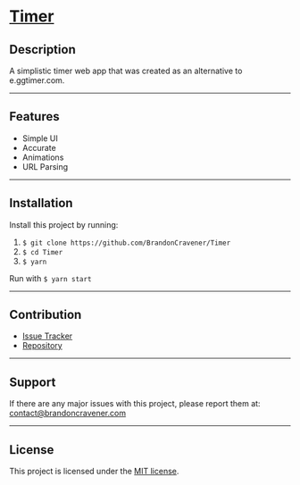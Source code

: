 # [Timer](https://t.brandoncravener.com)

## Description

A simplistic timer web app that was created as an alternative to e.ggtimer.com.

---

## Features

- Simple UI
- Accurate
- Animations
- URL Parsing

---

## Installation

Install this project by running:

1. `$ git clone https://github.com/BrandonCravener/Timer`
2. `$ cd Timer`
3. `$ yarn`

Run with `$ yarn start`

---

## Contribution

- [Issue Tracker](https://github.com/BrandonCravener/Timer/issues/new)
- [Repository](https://github.com/BrandonCravener/Timer/tree/develop)

---

## Support

If there are any major issues with this project, please report them at: [contact@brandoncravener.com](mailto:contact@brandoncravener.com)

---

## License

This project is licensed under the [MIT license](https://opensource.org/licenses/MIT).
